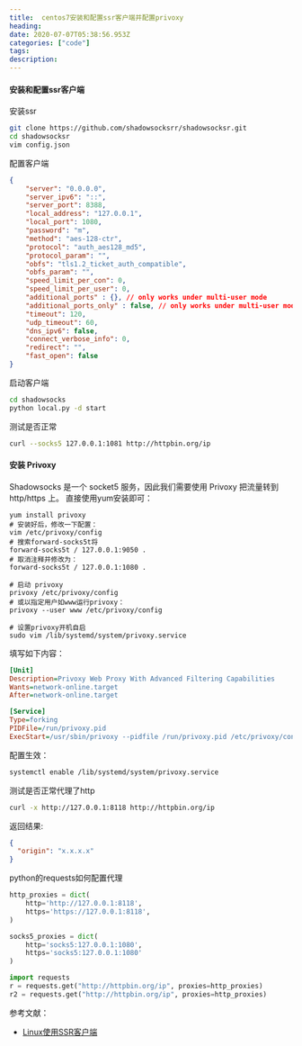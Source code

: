 ```yaml
---
title:  centos7安装和配置ssr客户端并配置privoxy
heading: 
date: 2020-07-07T05:38:56.953Z
categories: ["code"]
tags: 
description: 
---
```


#### 安装和配置ssr客户端

安装ssr
```bash
git clone https://github.com/shadowsocksrr/shadowsocksr.git
cd shadowsocksr
vim config.json
```

配置客户端
```json
{
    "server": "0.0.0.0",
    "server_ipv6": "::",
    "server_port": 8388,
    "local_address": "127.0.0.1",
    "local_port": 1080,
    "password": "m",
    "method": "aes-128-ctr",
    "protocol": "auth_aes128_md5",
    "protocol_param": "",
    "obfs": "tls1.2_ticket_auth_compatible",
    "obfs_param": "",
    "speed_limit_per_con": 0,
    "speed_limit_per_user": 0,
    "additional_ports" : {}, // only works under multi-user mode
    "additional_ports_only" : false, // only works under multi-user mode
    "timeout": 120,
    "udp_timeout": 60,
    "dns_ipv6": false,
    "connect_verbose_info": 0,
    "redirect": "",
    "fast_open": false
}

```

启动客户端
```bash
cd shadowsocks
python local.py -d start
```

测试是否正常
```bash 
curl --socks5 127.0.0.1:1081 http://httpbin.org/ip
```

#### 安装 Privoxy
Shadowsocks 是一个 socket5 服务，因此我们需要使用 Privoxy 把流量转到 http/https 上。
直接使用yum安装即可：
```bahs
yum install privoxy
# 安装好后，修改一下配置：
vim /etc/privoxy/config
# 搜索forward-socks5t将
forward-socks5t / 127.0.0.1:9050 .
# 取消注释并修改为：
forward-socks5t / 127.0.0.1:1080 .

# 启动 privoxy
privoxy /etc/privoxy/config
# 或以指定用户如www运行privoxy：
privoxy --user www /etc/privoxy/config

# 设置privoxy开机自启
sudo vim /lib/systemd/system/privoxy.service
```

填写如下内容：
```ini
[Unit]
Description=Privoxy Web Proxy With Advanced Filtering Capabilities
Wants=network-online.target
After=network-online.target

[Service]
Type=forking
PIDFile=/run/privoxy.pid
ExecStart=/usr/sbin/privoxy --pidfile /run/privoxy.pid /etc/privoxy/config
```
配置生效：
```bash
systemctl enable /lib/systemd/system/privoxy.service
```

测试是否正常代理了http
```bash
curl -x http://127.0.0.1:8118 http://httpbin.org/ip
```
返回结果:
```json
{
  "origin": "x.x.x.x"
}
```

python的requests如何配置代理
```python
http_proxies = dict(
    http='http://127.0.0.1:8118',
    https='https://127.0.0.1:8118',
)

socks5_proxies = dict(
	http='socks5:127.0.0.1:1080',
	https='socks5:127.0.0.1:1080'
)

import requests 
r = requests.get("http://httpbin.org/ip", proxies=http_proxies)
r2 = requests.get("http://httpbin.org/ip", proxies=http_proxies)
```


参考文献：
- [Linux使用SSR客户端](https://mikoto10032.github.io/post/%E7%A8%8B%E5%BA%8F%E5%91%98%E9%82%A3%E4%BA%9B%E4%BA%8B/linux%E4%BD%BF%E7%94%A8ssr%E5%AE%A2%E6%88%B7%E7%AB%AF/)
